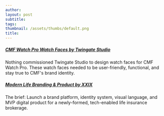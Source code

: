```yaml
---
author: 
layout: post
subtitle: 
tags: 
thumbnail: /assets/thumbs/default.png
title: 
---
```


##### [CMF Watch Pro Watch Faces by Twingate Studio](https://cmf.twingate.studio/)
Nothing commissioned Twingate Studio to design watch faces for CMF Watch Pro. These watch faces needed to be user-friendly, functional, and stay true to CMF's brand identity.
##### [Modern Life Branding & Product by XXIX](https://www.xxix.co/work/modern-life)
The brief: Launch a brand platform, identity system, visual language, and MVP digital product for a newly-formed, tech-enabled life insurance brokerage.
